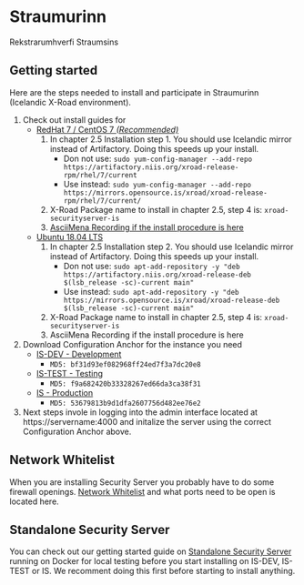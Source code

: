 # Straumurinn
Rekstrarumhverfi Straumsins

## Getting started
Here are the steps needed to install and participate in Straumurinn (Icelandic X-Road environment).
1. Check out install guides for
    - [RedHat 7 / CentOS 7 *(Recommended)*](https://github.com/nordic-institute/X-Road/blob/develop/doc/Manuals/ig-ss_x-road_v6_security_server_installation_guide_for_rhel7.md)
        1. In chapter 2.5 Installation step 1. You should use Icelandic mirror instead of Artifactory. Doing this speeds up your install.
            * Don not use: `sudo yum-config-manager --add-repo https://artifactory.niis.org/xroad-release-rpm/rhel/7/current`
            * Use instead: `sudo yum-config-manager --add-repo https://mirrors.opensource.is/xroad/xroad-release-rpm/rhel/7/current/`
        2. X-Road Package name to install in chapter 2.5, step 4 is: `xroad-securityserver-is`
        3. [AsciiMena Recording if the install procedure is here](https://asciinema.org/a/xQIsVCnYL0sq9eOKgIzddqXHB)
    - [Ubuntu 18.04 LTS](https://github.com/nordic-institute/X-Road/blob/develop/doc/Manuals/ig-ss_x-road_v6_security_server_installation_guide.md)
        1. In chapter 2.5 Installation step 2. You should use Icelandic mirror instead of Artifactory. Doing this speeds up your install.
            * Don not use: `sudo apt-add-repository -y "deb https://artifactory.niis.org/xroad-release-deb $(lsb_release -sc)-current main"`
            * Use instead: `sudo apt-add-repository -y "deb https://mirrors.opensource.is/xroad/xroad-release-deb $(lsb_release -sc)-current main"`
        2. X-Road Package name to install in chapter 2.5, step 4 is: `xroad-securityserver-is`
        3. AsciiMena Recording if the install procedure is here
2. Download Configuration Anchor for the instance you need
    - [IS-DEV - Development](Anchor/IS-DEV/configuration_anchor_IS-DEV.xml)
        - `MD5: bf31d93ef082968ff24ed7f3a7dc20e8`
    - [IS-TEST - Testing](Anchor/IS-TEST/configuration_anchor_IS-TEST.xml)
        - `MD5: f9a682420b33328267ed66da3ca38f31`
    - [IS - Production](Anchor/IS/configuration_anchor_IS.xml)
        - `MD5: 53679813b9d1dfa2607756d482ee76e2`
3. Next steps invole in logging into the admin interface located at https://servername:4000 and initalize the server using the correct Configuration Anchor above.

## Network Whitelist

When you are installing Security Server you probably have to do some firewall openings. [Network Whitelist](https://github.com/digitaliceland/Straumurinn/blob/master/DOC/Manuals/ig-ss-security_server_install_guide.md) and what ports need to be open is located here.

## Standalone Security Server

You can check out our getting started guide on [Standalone Security Server](https://github.com/digitaliceland/Straumurinn/blob/master/DOC/Manuals/standalone_security_server_tutorial.md) running on Docker for local testing before you start installing on IS-DEV, IS-TEST or IS. We recomment doing this first before starting to install anything.
